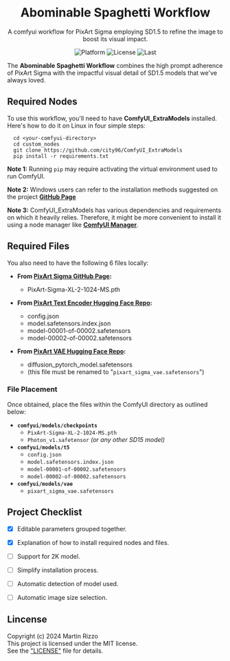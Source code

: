 <h1 align="center">Abominable Spaghetti Workflow</h1>
<p align="center">A comfyui workflow for PixArt Sigma employing SD1.5 to refine the image to boost its visual impact.</p>
<p align="center">
<img alt="Platform" src="https://img.shields.io/badge/platform-ComfyUI-33F">
<img alt="License"  src="https://img.shields.io/github/license/martin-rizzo/AbominableSpaghetti?color=11D">
<img alt="Last"     src="https://img.shields.io/github/last-commit/martin-rizzo/AbominableSpaghetti">
</p>

<!--
# Abominable Spaghetti Workflow
-->

The **Abominable Spaghetti Workflow** combines the high prompt adherence of PixArt Sigma with the impactful visual detail of SD1.5 models that we've always loved.

## Required Nodes

To use this workflow, you'll need to have **ComfyUI_ExtraModels** installed. Here's how to do it on Linux in four simple steps:

      cd <your-comfyui-directory>
      cd custom_nodes
      git clone https://github.com/city96/ComfyUI_ExtraModels
      pip install -r requirements.txt


**Note 1:** Running `pip` may require activating the virtual environment used to run ComfyUI.

**Note 2:** Windows users can refer to the installation methods suggested on the project **[GitHub Page](https://github.com/city96/ComfyUI_ExtraModels?tab=readme-ov-file#installation)**

**Note 3:** ComfyUI_ExtraModels has various dependencies and requirements on which it heavily relies. Therefore, it might be more convenient to install it using a node manager like **[ComfyUI Manager](https://github.com/ltdrdata/ComfyUI-Manager)**.


## Required Files

You also need to have the following 6 files locally:

 - **From [PixArt Sigma GitHub Page](https://github.com/PixArt-alpha/PixArt-sigma?tab=readme-ov-file#-available-models):**
    * PixArt-Sigma-XL-2-1024-MS.pth

- **From [PixArt Text Encoder Hugging Face Repo](https://huggingface.co/PixArt-alpha/pixart_sigma_sdxlvae_T5_diffusers/tree/main/text_encoder):**
    * config.json
    * model.safetensors.index.json
    * model-00001-of-00002.safetensors
    * model-00002-of-00002.safetensors

- **From [PixArt VAE Hugging Face Repo](https://huggingface.co/PixArt-alpha/pixart_sigma_sdxlvae_T5_diffusers/tree/main/vae):**
    * diffusion_pytorch_model.safetensors
    * (this file must be renamed to "`pixart_sigma_vae.safetensors`")

### File Placement
Once obtained, place the files within the ComfyUI directory as outlined below:

 - __`comfyui/models/checkpoints`__
     * `PixArt-Sigma-XL-2-1024-MS.pth`
     * `Photon_v1.safetensor` _(or any other SD15 model)_
 - __`comfyui/models/t5`__
     * `config.json`
     * `model.safetensors.index.json`
     * `model-00001-of-00002.safetensors`
     * `model-00002-of-00002.safetensors`
 - __`comfyui/models/vae`__
     * `pixart_sigma_vae.safetensors`


## Project Checklist

- [x] Editable parameters grouped together.
- [x] Explanation of how to install required nodes and files.
- [ ] Support for 2K model.
- [ ] Simplify installation process.
- [ ] Automatic detection of model used.
- [ ] Automatic image size selection.


## Lincense

Copyright (c) 2024 Martin Rizzo  
This project is licensed under the MIT license.  
See the ["LICENSE"](LICENSE) file for details.

